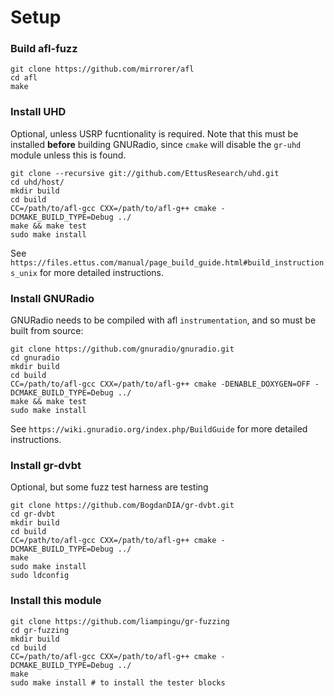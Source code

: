 
# Setup

### Build afl-fuzz

```
git clone https://github.com/mirrorer/afl
cd afl
make
```

### Install UHD

Optional, unless USRP fucntionality is required. Note that this must be installed **before** building GNURadio, since `cmake` will disable the `gr-uhd` module unless this is found.

```
git clone --recursive git://github.com/EttusResearch/uhd.git
cd uhd/host/
mkdir build
cd build
CC=/path/to/afl-gcc CXX=/path/to/afl-g++ cmake -DCMAKE_BUILD_TYPE=Debug ../
make && make test
sudo make install
```

See `https://files.ettus.com/manual/page_build_guide.html#build_instructions_unix` for more detailed instructions.

### Install GNURadio

GNURadio needs to be compiled with afl `instrumentation`, and so must be built from source:

```
git clone https://github.com/gnuradio/gnuradio.git
cd gnuradio
mkdir build
cd build
CC=/path/to/afl-gcc CXX=/path/to/afl-g++ cmake -DENABLE_DOXYGEN=OFF -DCMAKE_BUILD_TYPE=Debug ../
make && make test
sudo make install
```

See `https://wiki.gnuradio.org/index.php/BuildGuide` for more detailed instructions.

### Install gr-dvbt

Optional, but some fuzz test harness are testing 

```
git clone https://github.com/BogdanDIA/gr-dvbt.git
cd gr-dvbt
mkdir build
cd build
CC=/path/to/afl-gcc CXX=/path/to/afl-g++ cmake -DCMAKE_BUILD_TYPE=Debug ../
make
sudo make install
sudo ldconfig
```

### Install this module

```
git clone https://github.com/liampingu/gr-fuzzing
cd gr-fuzzing
mkdir build
cd build
CC=/path/to/afl-gcc CXX=/path/to/afl-g++ cmake -DCMAKE_BUILD_TYPE=Debug ../
make
sudo make install # to install the tester blocks
```

